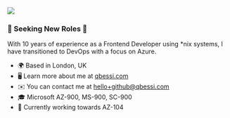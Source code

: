 <img src="https://media.licdn.com/dms/image/v2/D4E16AQHJ1xhweZgd9A/profile-displaybackgroundimage-shrink_350_1400/profile-displaybackgroundimage-shrink_350_1400/0/1721566992008?e=1729123200&v=beta&t=WK7R1Uyz2yjdCfBe3eL4FWcjEmP1Wdxlq_cfkhQmDqc" />

### 👾 Seeking New Roles 👾

With 10 years of experience as a Frontend Developer using *nix systems, I have transitioned to DevOps with a focus on Azure.

- 🌍  Based in London, UK
- 🖥️  Learn more about me at [qbessi.com](http://qbessi.com)
- ✉️  You can contact me at [hello+github@qbessi.com](mailto:hello+github@qbessi.com)
- 🎓  Microsoft AZ-900, MS-900, SC-900
- 🧠  Currently working towards AZ-104
